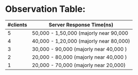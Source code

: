 # Observation Table:

| #clients 	| Server Response Time(ns)                	|
|----------	|-----------------------------------------	|
|     5    	| 50,000 - 1,50,000 (majorly near 90,000  	|
|     4    	| 40,000 - 1,20,000 (majorly near 80,000) 	|
|     3    	| 30,000 - 90,000 (majorly near 40,000 )  	|
|     2    	| 20,000 - 80,000 (majorly near 40,000 )  	|
|     1    	| 20,000 - 70,000 (majorly near 20,000)   	|

